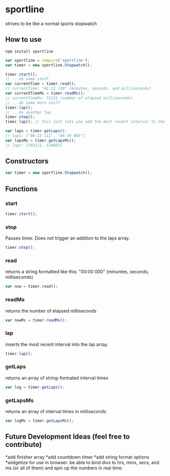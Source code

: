 # sportline
strives to be like a normal sports stopwatch
## How to use
```
npm install sportline
```

```js
var sportline = require('sportline');
var timer = new sportline.Stopwatch();

timer.start();
// ...do some stuff
var currentTime = timer.read();
// currentTime: "01:12 130" (minutes, seconds, and milliseconds)
var currentTimeMs = timer.readMs();
// currentTimeMs: 72131 (number of elapsed milliseconds)
// ...do some more stuff
timer.lap();
// ...do another lap
timer.stop();
timer.lap(); // this just lets you add the most recent interval to the laps array

var laps = timer.getLaps();
// laps: ["08:23 111", "08:30 803"]
var lapsMs = timer.getLapsMs();
// laps: [503111, 510803]
```
## Constructors
```js
var timer = new sportline.Stopwatch();
```

## Functions
### start
```js
timer.start();
```
### stop
Pauses timer.  Does not trigger an addition to the laps array.
```js
timer.stop();
```
### read
returns a string formatted like this: "00:00 000" (minuntes, seconds, milliseconds)
```js
var now = timer.read();
```
### readMs
returns the number of elapsed milliseconds
```js
var nowMs = timer.readMs();
```
### lap
inserts the most recent interval into the lap array.
```js
timer.lap();
```
### getLaps
returns an array of string-formated interval times
```js
var log = timer.getLaps();
```
### getLapsMs
returns an array of interval times in milliseconds
```js
var logMs = timer.getLapsMs();
```

## Future Development Ideas (feel free to contribute)
*add finisher array
*add countdown timer
*add string format options
*widgetize for use in browser.  be able to bind divs to hrs, mins, secs, and ms (or all of them) and spin up the numbers in real time.
